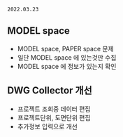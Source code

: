 `2022.03.23`

## MODEL space

- MODEL space, PAPER space 문제
- 일단 MODEL space 에 있는것만 수집
- MODEL space 에 정보가 있는지 확인

## DWG Collector 개선

- 프로젝트 조회중 데이터 편집
- 프로젝트단위, 도면단위 편집
- 추가정보 입력으로 개선
